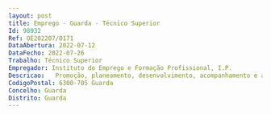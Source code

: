 ```yaml
--- 
layout: post
title: Emprego - Guarda - Técnico Superior
Id: 98932
Ref: OE202207/0171
DataAbertura: 2022-07-12
DataFecho: 2022-07-26
Trabalho: Técnico Superior
Empregador: Instituto do Emprego e Formação Profissional, I.P.
Descricao:   Promoção, planeamento, desenvolvimento, acompanhamento e avaliação de ações de formação profissional   Colaborar na deteção de necessidades locais de formação e integração profissional, que visem a implementação de ações adequadas à gestão e funcionamento do mercado de trabalho   Promover iniciativas que se traduzam na qualificação e integração de grupos específicos, em particular de públicos mais desfavorecidos e pessoas com deficiência ou incapacidade   Assegurar um atendimento integrado e personalizado dos indivíduos ou entidades utentes do Centro, garantindo o apoio técnico mais adequado às diversas necessidades   Garantir o registo e tratamento dos dados nas plataformas eletrónicas do IEFP, IP, indispensáveis ao desenvolvimento da formação profissional   Executar, sempre que necessário, qualquer função inerente ao conteúdo funcional de Técnico Superior do IEFP, IP.
CodigoPostal: 6300-705 Guarda
Concelho: Guarda
Distrito: Guarda
--- 
```

